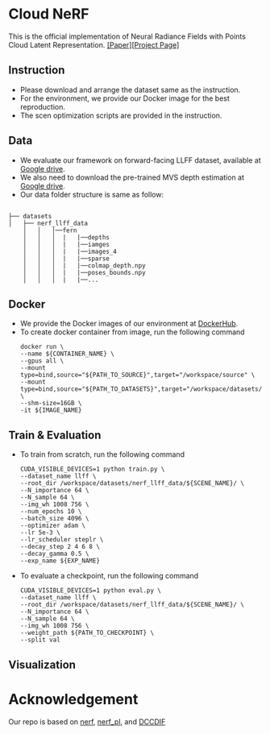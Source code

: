 # Cloud NeRF
This is the official implementation of Neural Radiance Fields with Points Cloud Latent Representation.
[[Paper]]()[[Project Page]]()
## Instruction
- Please download and arrange the dataset same as the instruction.
- For the environment, we provide our Docker image for the best reproduction.
- The scen optimization scripts are provided in the instruction.
## Data
- We evaluate our framework on forward-facing LLFF dataset, available at [Google drive]('https://drive.google.com/drive/folders/14boI-o5hGO9srnWaaogTU5_ji7wkX2S7').
- We also need to download the pre-trained MVS depth estimation at [Google drive]('https://drive.google.com/drive/folders/13lreojzboR7X7voJ1q8JduvWDdzyrwRe').
- Our data folder structure is same as follow:
```

├── datasets
│   ├── nerf_llff_data
    │   │   │──fern
    │   │   │  |   |──depths
    │   │   │  |   |──iamges
    │   │   │  |   |──images_4
    │   │   │  |   |──sparse
    │   │   │  |   |──colmap_depth.npy
    │   │   │  |   |──poses_bounds.npy
    │   │   │  |   |──...
```
## Docker
- We provide the Docker images of our environment at [DockerHub]('https://hub.docker.com/repository/docker/quan5609/cloud_nerf').
- To create docker container from image, run the following command
  ```
  docker run \
  --name ${CONTAINER_NAME} \
  --gpus all \
  --mount type=bind,source="${PATH_TO_SOURCE}",target="/workspace/source" \
  --mount type=bind,source="${PATH_TO_DATASETS}",target="/workspace/datasets/" \
  --shm-size=16GB \
  -it ${IMAGE_NAME}
  ```
## Train & Evaluation
- To train from scratch, run the following command
  ```
  CUDA_VISIBLE_DEVICES=1 python train.py \
  --dataset_name llff \
  --root_dir /workspace/datasets/nerf_llff_data/${SCENE_NAME}/ \
  --N_importance 64 \
  --N_sample 64 \
  --img_wh 1008 756 \
  --num_epochs 10 \
  --batch_size 4096 \
  --optimizer adam \
  --lr 5e-3 \
  --lr_scheduler steplr \
  --decay_step 2 4 6 8 \
  --decay_gamma 0.5 \
  --exp_name ${EXP_NAME}
  ```
- To evaluate a checkpoint, run the following command
  ```
  CUDA_VISIBLE_DEVICES=1 python eval.py \
  --dataset_name llff \
  --root_dir /workspace/datasets/nerf_llff_data/${SCENE_NAME}/ \
  --N_importance 64 \
  --N_sample 64 \
  --img_wh 1008 756 \
  --weight_path ${PATH_TO_CHECKPOINT} \
  --split val
  ```
## Visualization
# Acknowledgement
Our repo is based on [nerf](https://github.com/bmild/nerf), [nerf_pl](https://github.com/kwea123/nerf_pl), and [DCCDIF](https://github.com/lity20/DCCDIF)
